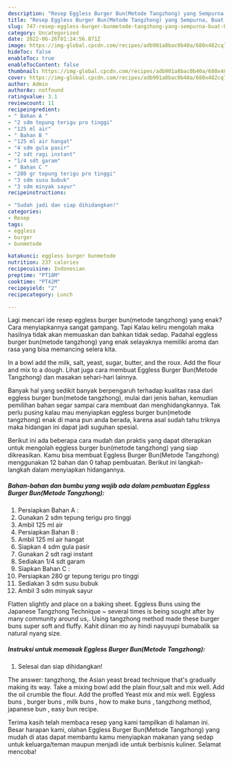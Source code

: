 ```yaml
---
description: "Resep Eggless Burger Bun(Metode Tangzhong) yang Sempurna, Buat Buka Puasa Sempurna"
title: "Resep Eggless Burger Bun(Metode Tangzhong) yang Sempurna, Buat Buka Puasa Sempurna"
slug: 747-resep-eggless-burger-bunmetode-tangzhong-yang-sempurna-buat-buka-puasa-sempurna
category: Uncategorized
date: 2022-06-26T01:24:56.871Z
image: https://img-global.cpcdn.com/recipes/adb901a8bac0b40a/680x482cq70/eggless-burger-bunmetode-tangzhong-foto-resep-utama.jpg
hideToc: false
enableToc: true
enableTocContent: false
thumbnail: https://img-global.cpcdn.com/recipes/adb901a8bac0b40a/680x482cq70/eggless-burger-bunmetode-tangzhong-foto-resep-utama.jpg
cover: https://img-global.cpcdn.com/recipes/adb901a8bac0b40a/680x482cq70/eggless-burger-bunmetode-tangzhong-foto-resep-utama.jpg
author: Admin
authorAv: notfound
ratingvalue: 3.1
reviewcount: 11
recipeingredient:
- " Bahan A "
- "2 sdm tepung terigu pro tinggi"
- "125 ml air"
- " Bahan B "
- "125 ml air hangat"
- "4 sdm gula pasir"
- "2 sdt ragi instant"
- "1/4 sdt garam"
- " Bahan C "
- "280 gr tepung terigu pro tinggi"
- "3 sdm susu bubuk"
- "3 sdm minyak sayur"
recipeinstructions:

- "Sudah jadi dan siap dihidangkan!"
categories:
- Resep
tags:
- eggless
- burger
- bunmetode

katakunci: eggless burger bunmetode 
nutrition: 237 calories
recipecuisine: Indonesian
preptime: "PT18M"
cooktime: "PT42M"
recipeyield: "2"
recipecategory: Lunch

---
```



Lagi mencari ide resep eggless burger bun(metode tangzhong) yang enak? Cara menyiapkannya sangat gampang. Tapi Kalau keliru mengolah maka hasilnya tidak akan memuaskan dan bahkan tidak sedap. Padahal eggless burger bun(metode tangzhong) yang enak selayaknya memiliki aroma dan rasa yang bisa memancing selera kita.


In a bowl add the milk, salt, yeast, sugar, butter, and the roux. Add the flour and mix to a dough. Lihat juga cara membuat Eggless Burger Bun(Metode Tangzhong) dan masakan sehari-hari lainnya.

Banyak hal yang sedikit banyak berpengaruh terhadap kualitas rasa dari eggless burger bun(metode tangzhong), mulai dari jenis bahan, kemudian pemilihan bahan segar sampai cara membuat dan menghidangkannya. Tak perlu pusing kalau mau menyiapkan eggless burger bun(metode tangzhong) enak di mana pun anda berada, karena asal sudah tahu triknya maka hidangan ini dapat jadi suguhan spesial.


Berikut ini ada beberapa cara mudah dan praktis yang dapat diterapkan untuk mengolah eggless burger bun(metode tangzhong) yang siap dikreasikan. Kamu bisa membuat Eggless Burger Bun(Metode Tangzhong) menggunakan 12 bahan dan 0 tahap pembuatan. Berikut ini langkah-langkah dalam menyiapkan hidangannya.

<!--inarticleads1-->

##### Bahan-bahan dan bumbu yang wajib ada dalam pembuatan Eggless Burger Bun(Metode Tangzhong):

1. Persiapkan  Bahan A :
1. Gunakan 2 sdm tepung terigu pro tinggi
1. Ambil 125 ml air
1. Persiapkan  Bahan B :
1. Ambil 125 ml air hangat
1. Siapkan 4 sdm gula pasir
1. Gunakan 2 sdt ragi instant
1. Sediakan 1/4 sdt garam
1. Siapkan  Bahan C :
1. Persiapkan 280 gr tepung terigu pro tinggi
1. Sediakan 3 sdm susu bubuk
1. Ambil 3 sdm minyak sayur


Flatten slightly and place on a baking sheet. Eggless Buns using the Japanese Tangzhong Technique ~ several times is being sought after by many community around us,. Using tangzhong method made these burger buns super soft and fluffy. Kahit diinan mo ay hindi nayuyupi bumabalik sa natural nyang size. 

<!--inarticleads2-->

##### Instruksi untuk memasak Eggless Burger Bun(Metode Tangzhong):


1. Selesai dan siap dihidangkan!

The answer: tangzhong, the Asian yeast bread technique that&#39;s gradually making its way. Take a mixing bowl add the plain flour,salt and mix well. Add the oil crumble the flour. Add the proffed Yeast mix and mix well. Eggless buns , burger buns , milk buns , how to make buns , tangzhong method, japanese bun , easy bun recipe. 

Terima kasih telah membaca resep yang kami tampilkan di halaman ini. Besar harapan kami, olahan Eggless Burger Bun(Metode Tangzhong) yang mudah di atas dapat membantu kamu menyiapkan makanan yang sedap untuk keluarga/teman maupun menjadi ide untuk berbisnis kuliner. Selamat mencoba!

